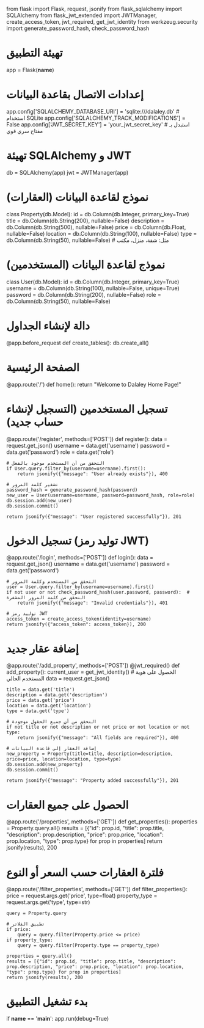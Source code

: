 from flask import Flask, request, jsonify
from flask_sqlalchemy import SQLAlchemy
from flask_jwt_extended import JWTManager, create_access_token, jwt_required, get_jwt_identity
from werkzeug.security import generate_password_hash, check_password_hash

# تهيئة التطبيق
app = Flask(__name__)

# إعدادات الاتصال بقاعدة البيانات
app.config['SQLALCHEMY_DATABASE_URI'] = 'sqlite:///dalaley.db'  # استخدام SQLite
app.config['SQLALCHEMY_TRACK_MODIFICATIONS'] = False
app.config['JWT_SECRET_KEY'] = 'your_jwt_secret_key'  # استبدل بـ مفتاح سري قوي

# تهيئة SQLAlchemy و JWT
db = SQLAlchemy(app)
jwt = JWTManager(app)

# نموذج لقاعدة البيانات (العقارات)
class Property(db.Model):
    id = db.Column(db.Integer, primary_key=True)
    title = db.Column(db.String(200), nullable=False)
    description = db.Column(db.String(500), nullable=False)
    price = db.Column(db.Float, nullable=False)
    location = db.Column(db.String(100), nullable=False)
    type = db.Column(db.String(50), nullable=False)  # مثل: شقة، منزل، مكتب

# نموذج لقاعدة البيانات (المستخدمين)
class User(db.Model):
    id = db.Column(db.Integer, primary_key=True)
    username = db.Column(db.String(100), nullable=False, unique=True)
    password = db.Column(db.String(200), nullable=False)
    role = db.Column(db.String(50), nullable=False)

# دالة لإنشاء الجداول
@app.before_request
def create_tables():
    db.create_all()

# الصفحة الرئيسية
@app.route('/')
def home():
    return "Welcome to Dalaley Home Page!"

# تسجيل المستخدمين (التسجيل لإنشاء حساب جديد)
@app.route('/register', methods=['POST'])
def register():
    data = request.get_json()
    username = data.get('username')
    password = data.get('password')
    role = data.get('role')

    # التحقق من أن المستخدم موجود بالفعل
    if User.query.filter_by(username=username).first():
        return jsonify({"message": "User already exists"}), 400

    # تشفير كلمة المرور
    password_hash = generate_password_hash(password)
    new_user = User(username=username, password=password_hash, role=role)
    db.session.add(new_user)
    db.session.commit()

    return jsonify({"message": "User registered successfully"}), 201

# تسجيل الدخول (توليد رمز JWT)
@app.route('/login', methods=['POST'])
def login():
    data = request.get_json()
    username = data.get('username')
    password = data.get('password')

    # التحقق من المستخدم وكلمة المرور
    user = User.query.filter_by(username=username).first()
    if not user or not check_password_hash(user.password, password):  # التحقق من كلمة المرور المشفرة
        return jsonify({"message": "Invalid credentials"}), 401

    # توليد رمز JWT
    access_token = create_access_token(identity=username)
    return jsonify({"access_token": access_token}), 200

# إضافة عقار جديد
@app.route('/add_property', methods=['POST'])
@jwt_required()
def add_property():
    current_user = get_jwt_identity()  # الحصول على هوية المستخدم الحالي
    data = request.get_json()

    title = data.get('title')
    description = data.get('description')
    price = data.get('price')
    location = data.get('location')
    type = data.get('type')

    # التحقق من أن جميع الحقول موجودة
    if not title or not description or not price or not location or not type:
        return jsonify({"message": "All fields are required"}), 400

    # إضافة العقار إلى قاعدة البيانات
    new_property = Property(title=title, description=description, price=price, location=location, type=type)
    db.session.add(new_property)
    db.session.commit()

    return jsonify({"message": "Property added successfully"}), 201

# الحصول على جميع العقارات
@app.route('/properties', methods=['GET'])
def get_properties():
    properties = Property.query.all()
    results = [{"id": prop.id, "title": prop.title, "description": prop.description, "price": prop.price, "location": prop.location, "type": prop.type} for prop in properties]
    return jsonify(results), 200

# فلترة العقارات حسب السعر أو النوع
@app.route('/filter_properties', methods=['GET'])
def filter_properties():
    price = request.args.get('price', type=float)
    property_type = request.args.get('type', type=str)

    query = Property.query

    # تطبيق الفلاتر
    if price:
        query = query.filter(Property.price <= price)
    if property_type:
        query = query.filter(Property.type == property_type)

    properties = query.all()
    results = [{"id": prop.id, "title": prop.title, "description": prop.description, "price": prop.price, "location": prop.location, "type": prop.type} for prop in properties]
    return jsonify(results), 200

# بدء تشغيل التطبيق
if __name__ == '__main__':
    app.run(debug=True)
